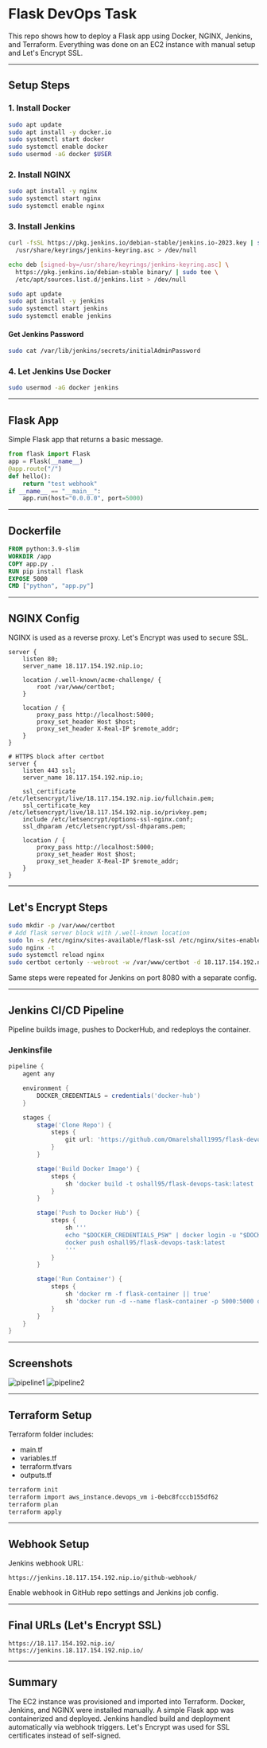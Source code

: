 # Flask DevOps Task

This repo shows how to deploy a Flask app using Docker, NGINX, Jenkins, and Terraform. Everything was done on an EC2 instance with manual setup and Let's Encrypt SSL.

---

## Setup Steps

### 1. Install Docker

```bash
sudo apt update
sudo apt install -y docker.io
sudo systemctl start docker
sudo systemctl enable docker
sudo usermod -aG docker $USER
```

### 2. Install NGINX

```bash
sudo apt install -y nginx
sudo systemctl start nginx
sudo systemctl enable nginx
```

### 3. Install Jenkins

```bash
curl -fsSL https://pkg.jenkins.io/debian-stable/jenkins.io-2023.key | sudo tee \
  /usr/share/keyrings/jenkins-keyring.asc > /dev/null

echo deb [signed-by=/usr/share/keyrings/jenkins-keyring.asc] \
  https://pkg.jenkins.io/debian-stable binary/ | sudo tee \
  /etc/apt/sources.list.d/jenkins.list > /dev/null

sudo apt update
sudo apt install -y jenkins
sudo systemctl start jenkins
sudo systemctl enable jenkins
```

#### Get Jenkins Password

```bash
sudo cat /var/lib/jenkins/secrets/initialAdminPassword
```

### 4. Let Jenkins Use Docker

```bash
sudo usermod -aG docker jenkins
```

---

## Flask App

Simple Flask app that returns a basic message.

```python
from flask import Flask
app = Flask(__name__)
@app.route("/")
def hello():
    return "test webhook"
if __name__ == "__main__":
    app.run(host="0.0.0.0", port=5000)
```

---

## Dockerfile

```dockerfile
FROM python:3.9-slim
WORKDIR /app
COPY app.py .
RUN pip install flask
EXPOSE 5000
CMD ["python", "app.py"]
```

---

## NGINX Config

NGINX is used as a reverse proxy. Let's Encrypt was used to secure SSL.

```
server {
    listen 80;
    server_name 18.117.154.192.nip.io;

    location /.well-known/acme-challenge/ {
        root /var/www/certbot;
    }

    location / {
        proxy_pass http://localhost:5000;
        proxy_set_header Host $host;
        proxy_set_header X-Real-IP $remote_addr;
    }
}

# HTTPS block after certbot
server {
    listen 443 ssl;
    server_name 18.117.154.192.nip.io;

    ssl_certificate /etc/letsencrypt/live/18.117.154.192.nip.io/fullchain.pem;
    ssl_certificate_key /etc/letsencrypt/live/18.117.154.192.nip.io/privkey.pem;
    include /etc/letsencrypt/options-ssl-nginx.conf;
    ssl_dhparam /etc/letsencrypt/ssl-dhparams.pem;

    location / {
        proxy_pass http://localhost:5000;
        proxy_set_header Host $host;
        proxy_set_header X-Real-IP $remote_addr;
    }
}
```

---

## Let's Encrypt Steps

```bash
sudo mkdir -p /var/www/certbot
# Add flask server block with /.well-known location
sudo ln -s /etc/nginx/sites-available/flask-ssl /etc/nginx/sites-enabled/
sudo nginx -t
sudo systemctl reload nginx
sudo certbot certonly --webroot -w /var/www/certbot -d 18.117.154.192.nip.io
```

Same steps were repeated for Jenkins on port 8080 with a separate config.

---

## Jenkins CI/CD Pipeline

Pipeline builds image, pushes to DockerHub, and redeploys the container.

### Jenkinsfile

```groovy
pipeline {
    agent any

    environment {
        DOCKER_CREDENTIALS = credentials('docker-hub')
    }

    stages {
        stage('Clone Repo') {
            steps {
                git url: 'https://github.com/Omarelshall1995/flask-devops-task.git', branch: 'main'
            }
        }

        stage('Build Docker Image') {
            steps {
                sh 'docker build -t oshall95/flask-devops-task:latest .'
            }
        }

        stage('Push to Docker Hub') {
            steps {
                sh '''
                echo "$DOCKER_CREDENTIALS_PSW" | docker login -u "$DOCKER_CREDENTIALS_USR" --password-stdin
                docker push oshall95/flask-devops-task:latest
                '''
            }
        }

        stage('Run Container') {
            steps {
                sh 'docker rm -f flask-container || true'
                sh 'docker run -d --name flask-container -p 5000:5000 oshall95/flask-devops-task:latest'
            }
        }
    }
}
```

---

## Screenshots

![pipeline1](screenshots/pipeline1.png)
![pipeline2](screenshots/pipeline2.png)

---

## Terraform Setup

Terraform folder includes:

* main.tf
* variables.tf
* terraform.tfvars
* outputs.tf

```bash
terraform init
terraform import aws_instance.devops_vm i-0ebc8fcccb155df62
terraform plan
terraform apply
```

---

## Webhook Setup

Jenkins webhook URL:

```
https://jenkins.18.117.154.192.nip.io/github-webhook/
```

Enable webhook in GitHub repo settings and Jenkins job config.

---

## Final URLs (Let's Encrypt SSL)

```
https://18.117.154.192.nip.io/
https://jenkins.18.117.154.192.nip.io/
```

---

## Summary

The EC2 instance was provisioned and imported into Terraform. Docker, Jenkins, and NGINX were installed manually. A simple Flask app was containerized and deployed. Jenkins handled build and deployment automatically via webhook triggers. Let's Encrypt was used for SSL certificates instead of self-signed.
